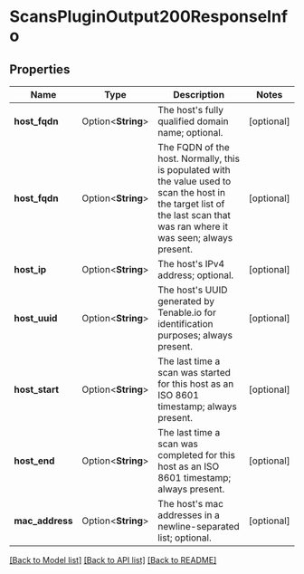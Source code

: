 # ScansPluginOutput200ResponseInfo

## Properties

Name | Type | Description | Notes
------------ | ------------- | ------------- | -------------
**host_fqdn** | Option<**String**> | The host's fully qualified domain name; optional. | [optional]
**host_fqdn** | Option<**String**> | The FQDN of the host. Normally, this is populated with the value used to scan the host in the target list of the last scan that was ran where it was seen; always present. | [optional]
**host_ip** | Option<**String**> | The host's IPv4 address; optional. | [optional]
**host_uuid** | Option<**String**> | The host's UUID generated by Tenable.io for identification purposes; always present. | [optional]
**host_start** | Option<**String**> | The last time a scan was started for this host as an ISO 8601 timestamp; always present. | [optional]
**host_end** | Option<**String**> | The last time a scan was completed for this host as an ISO 8601 timestamp; always present. | [optional]
**mac_address** | Option<**String**> | The host's mac addresses in a newline-separated list; optional. | [optional]

[[Back to Model list]](../README.md#documentation-for-models) [[Back to API list]](../README.md#documentation-for-api-endpoints) [[Back to README]](../README.md)


